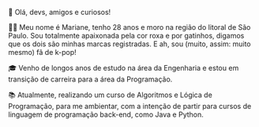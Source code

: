 👋 Olá, devs, amigos e curiosos! 


🙎‍♀️ Meu nome é Mariane, tenho 28 anos e moro na região do litoral de São Paulo. Sou totalmente apaixonada pela cor roxa e por gatinhos, digamos que os dois são minhas marcas registradas. E ah, sou (muito, assim: muito mesmo) fã de k-pop!


🎓 Venho de longos anos de estudo na área da Engenharia e estou em transição de carreira para a área da Programação.

📚 Atualmente, realizando um curso de Algoritmos e Lógica de Programação, para me ambientar, com a intenção de partir para cursos de linguagem de programação back-end, como Java e Python.
